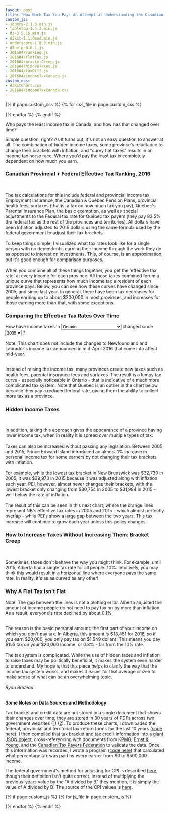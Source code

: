 ```yaml
---
layout: post
title: "How Much Tax You Pay: An Attempt at Understanding the Canadian Tax System"
custom_js:
- jquery-2.1.3.min.js
- tabletop-1.4.3.min.js
- d3-3.5.16.min.js
- d3kit-1.1.0mod.min.js
- underscore-1.8.3.min.js
- d3help-0.0.1.js
- 201604/ranking.js
- 201604/flatTax.js
- 201604/bracketCreep.js
- 201604/hiddenTaxes.js
- 201604/taxDiff.js
- 201604/incomeTaxCanada.js
custom_css:
- d3KitChart.css
- 201604/incomeTaxCanada.css
---
```


{% if page.custom_css %}
  {% for css_file in page.custom_css %}
  <link rel="stylesheet" href='/public/css/{{ css_file }}'></script>
  {% endfor %}
{% endif %}

Who pays the least income tax in Canada, and how has that changed over time?

Simple question, right? As it turns out, it's not an easy question to answer at all. The combination of hidden income taxes, some province's reluctance to change their brackets with inflation, and "curvy flat taxes" results in an income tax horse race. Where you'd pay the least tax is completely dependent on how much you earn.

<h3>Canadian Provincial + Federal Effective Tax Ranking, 2016</h3>
<div id="ranking" class="chart"></div><br>

The tax calculations for this include federal and provincial income tax, Employment Insurance, the Canadian & Québec Pension Plans, provincial health fees, surtaxes (that is, a tax on how much tax you pay), Québec's Parental Insurance Plan, the basic exemption, as well as special adjustments to the Federal tax rate for Québec tax payers (they pay 83.5% the federal tax as the rest of the provinces and territories). All dollars have been inflation adjusted to 2016 dollars using the same formula used by the federal government to adjust their tax brackets.
<br><br>
To keep things simple, I visualized what tax rates look like for a single person with no dependents, earning their income through the work they do as opposed to interest on investments. This, of course, is an approximation, but it's good enough for comparison purposes.
<br><br>
When you combine all of these things together, you get the 'effective tax rate' at every income for each province. All those taxes combined forum a unique curve that represents how much income tax a resident of each province pays. Below, you can see how these curves have changed since 2005, and since last year. In general, there have been tax decreases for people earning up to about $200,000 in most provinces, and increases for those earning more than that, with some exceptions.

<h3>Comparing the Effective Tax Rates Over Time</h3>
<p id="menu">
  How have income taxes in
  <select id="provMenu">
    <option value="ab">Alberta</option>
    <option value="bc">British Columbia</option>
    <option value="mb">Manitoba</option>
    <option value="nb">New Brunswick</option>
    <option value="nl">Newfoundland and Labrador</option>
    <option value="nt">Northwest Territories</option>
    <option value="ns">Nova Scotia</option>
    <option value="nu">Nunavut</option>
    <option value="on"  selected="selected">Ontario</option>
    <option value="pe">Prince Edward Island</option>
    <option value="qc">Quebec</option>
    <option value="sk">Saskatchewan</option>
    <option value="yt">Yukon</option>
  </select> changed since
  <select id="yearMenu">
    <option value="2015">2015</option>
    <option value="2005" selected="selected">2005</option>
  </select> ?
</p>
<div id="taxDiff" class="chart"></div>
<div class="note">Note: This chart does not include the changes to Newfoundland and Labrador's income tax announced in mid-April 2016 that come into affect mid-year.</div><br>

Instead of raising the income tax, many provinces create new taxes such as health fees, parental insurance fees and surtaxes. The result is a lumpy tax curve - especially noticeable in Ontario - that is indicative of a much more complicated tax system. Note that Quebec is an outlier in the chart below because they pay a reduced federal rate, giving them the ability to collect more tax as a province.

<h3>Hidden Income Taxes</h3>
<div id="hiddenTaxes" class="chart"></div><br>

In addition, taking this approach gives the appearance of a province having lower income tax, when in reality it is spread over multiple types of tax.
<br><br>
Taxes can also be increased without passing any legislation. Between 2005 and 2015, Prince Edward Island introduced an almost 1% increase in personal income tax for some earners by not changing their tax brackets with inflation.
<br><br>
For example, while the lowest tax bracket in New Brunswick was $32,730 in 2005, it was $39,973 in 2015 because it was adjusted along with inflation each year. PEI, however, almost never changes their brackets, with the lowest bracket only changing from $30,754 in 2005 to $31,984 in 2015 - well below the rate of inflation.
<br><br>
The result of this can be seen in this next chart, where the orange lines represent NB's effective tax rates in 2005 and 2015 - which almost perfectly overlap - while PEI's show a large gap between the two years. This tax increase will continue to grow each year unless this policy changes.

<h3>How to Increase Taxes Without Increasing Them: Bracket Creep</h3>
<div id="bracketCreep" class="chart"></div><br>

Sometimes, taxes don't behave the way you might think. For example, until 2015, Alberta had a single tax rate for all people: 10%. Intuitively, you may think this would result in a horizontal line where everyone pays the same rate. In reality, it's as as curved as any other!

<h3>Why A Flat Tax Isn't Flat</h3>
<div id="flattax" class="chart"></div>
<div class="note">Note: The gap between the lines is not a plotting error. Alberta adjusted the amount of income people do not need to pay tax on by more than inflation. As a result, everyone's rate declined by about 0.1%.</div><br>

The reason is the basic personal amount: the first part of your income on which you don't pay tax. In Alberta, this amount is $18,451 for 2016, so if you earn $20,000, you only pay tax on $1,549 dollars. This means you pay $155 tax on your $20,000 income, or 0.8% - far from the 10% rate.
<br><br>
The tax system is complicated. While the use of hidden taxes and inflation to raise taxes may be politically beneficial, it makes the system even harder to understand. My hope is that this piece helps to clarify the way that the income tax system works, and makes it easier for that average citizen to make sense of what can be an overwhelming topic.
<br>
__
<br>
<em>Ryan Brideau</em>
<br><br>
<div class="note" style="margin-left:0">
<strong>Some Notes on Data Sources and Methodology</strong>

<p>Tax bracket and credit data are not stored in a single document that shows their changes over time; they are stored in 30 years of PDFs across two government websites (<a href="http://www.cra-arc.gc.ca/formspubs/t1gnrl/menu-eng.html">1</a>) (<a href="http://www.revenuquebec.ca/en/sepf/formulaires/tp/tp-1/">2</a>). To produce these charts, I downloaded the federal, provincial and territorial tax-return forms for the last 10 years (<a href="https://github.com/CitizensCode/CanadianIncomeTaxes/blob/master/IncomeTaxDownloader.ipynb">code here</a>). I then compiled that tax bracket and tax credit information into <a href="https://github.com/CitizensCode/CanadianIncomeTaxes/blob/master/web/data/incomeTax.json">a giant JSON object</a>, cross-referencing with documents from <a href="http://www.kpmg.com/ca/en/services/tax/pages/tax-rates.aspx">KPMG</a>, <a href="http://www.ey.com/CA/en/Services/Tax/Tax-Calculators-2015-Personal-Tax">Ernst & Young</a>, and the <a href="http://www.taxpayer.com/news-releases/bc--ctf-releases-new-year-s-tax-changes-for-2016">Canadian Tax Payers Federation</a> to validate the data. Once this information was recorded, I wrote a program (<a href="https://github.com/CitizensCode/CanadianIncomeTaxes/blob/master/Canadian%20Tax%20Analysis.ipynb">code here</a>) that calculated what percentage tax was paid by every earner from $0 to $500,000 income.</p>
<p>
The federal government's method for adjusting for CPI is described <a href="http://www.fin.gc.ca/n05/05-087-eng.asp">here</a>, though their definition isn't quite correct. Instead of multiplying the previous-years value by the "A divided by B" they mention, it is simply the value of A divided by B. The source of the CPI values is <a href="http://www.statcan.gc.ca/tables-tableaux/sum-som/l01/cst01/cpis01a-eng.htm">here</a>.
</p>
</div>

{% if page.custom_js %}
  {% for js_file in page.custom_js %}
  <script src='/public/js/{{ js_file }}' type="text/javascript"></script>
  {% endfor %}
{% endif %}
